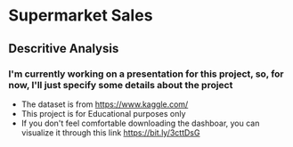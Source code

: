 # Supermarket Sales

## Descritive Analysis
### I'm currently working on a presentation for this project, so, for now, I'll just specify some details about the project


* The dataset is from https://www.kaggle.com/ 
* This project is for Educational purposes only
* If you don't feel comfortable downloading the dashboar, you can visualize it through this link https://bit.ly/3cttDsG
